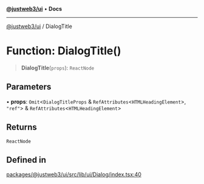 [**@justweb3/ui**](../README.md) • **Docs**

***

[@justweb3/ui](../globals.md) / DialogTitle

# Function: DialogTitle()

> **DialogTitle**(`props`): `ReactNode`

## Parameters

• **props**: `Omit`\<`DialogTitleProps` & `RefAttributes`\<`HTMLHeadingElement`\>, `"ref"`\> & `RefAttributes`\<`HTMLHeadingElement`\>

## Returns

`ReactNode`

## Defined in

[packages/@justweb3/ui/src/lib/ui/Dialog/index.tsx:40](https://github.com/JustaName-id/JustaName-sdk/blob/dc845c10af242e3ca87d95ef392516ac0bfa8b95/packages/@justweb3/ui/src/lib/ui/Dialog/index.tsx#L40)
